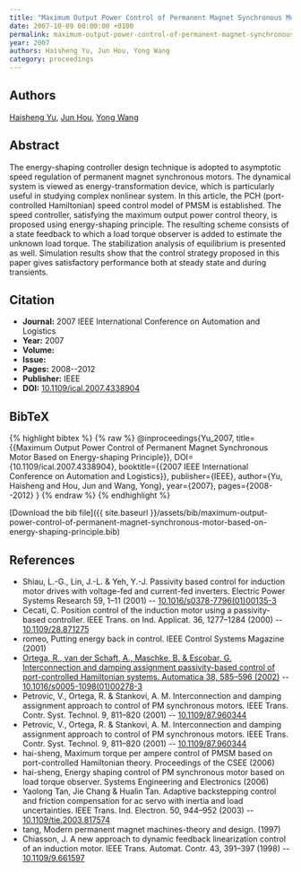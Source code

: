 ```yaml
---
title: "Maximum Output Power Control of Permanent Magnet Synchronous Motor Based on Energy-shaping Principle"
date: 2007-10-09 00:00:00 +0100
permalink: maximum-output-power-control-of-permanent-magnet-synchronous-motor-based-on-energy-shaping-principle
year: 2007
authors: Haisheng Yu, Jun Hou, Yong Wang
category: proceedings
---
```

 
## Authors
[Haisheng Yu](authors/haisheng-yu), [Jun Hou](authors/jun-hou), [Yong Wang](authors/yong-wang)
 
## Abstract
The energy-shaping controller design technique is adopted to asymptotic speed regulation of permanent magnet synchronous motors. The dynamical system is viewed as energy-transformation device, which is particularly useful in studying complex nonlinear system. In this article, the PCH (port-controlled Hamiltonian) speed control model of PMSM is established. The speed controller, satisfying the maximum output power control theory, is proposed using energy-shaping principle. The resulting scheme consists of a state feedback to which a load torque observer is added to estimate the unknown load torque. The stabilization analysis of equilibrium is presented as well. Simulation results show that the control strategy proposed in this paper gives satisfactory performance both at steady state and during transients.
 
## Citation
- **Journal:** 2007 IEEE International Conference on Automation and Logistics
- **Year:** 2007
- **Volume:** 
- **Issue:** 
- **Pages:** 2008--2012
- **Publisher:** IEEE
- **DOI:** [10.1109/ical.2007.4338904](https://doi.org/10.1109/ical.2007.4338904)
 
## BibTeX
{% highlight bibtex %}
{% raw %}
@inproceedings{Yu_2007,
  title={{Maximum Output Power Control of Permanent Magnet Synchronous Motor Based on Energy-shaping Principle}},
  DOI={10.1109/ical.2007.4338904},
  booktitle={{2007 IEEE International Conference on Automation and Logistics}},
  publisher={IEEE},
  author={Yu, Haisheng and Hou, Jun and Wang, Yong},
  year={2007},
  pages={2008--2012}
}
{% endraw %}
{% endhighlight %}
 
[Download the bib file]({{ site.baseurl }}/assets/bib/maximum-output-power-control-of-permanent-magnet-synchronous-motor-based-on-energy-shaping-principle.bib)
 
## References
- Shiau, L.-G., Lin, J.-L. & Yeh, Y.-J. Passivity based control for induction motor drives with voltage-fed and current-fed inverters. Electric Power Systems Research 59, 1–11 (2001) -- [10.1016/s0378-7796(01)00135-3](https://doi.org/10.1016/s0378-7796(01)00135-3)
- Cecati, C. Position control of the induction motor using a passivity-based controller. IEEE Trans. on Ind. Applicat. 36, 1277–1284 (2000) -- [10.1109/28.871275](https://doi.org/10.1109/28.871275)
- romeo, Putting energy back in control. IEEE Control Systems Magazine (2001)
- [Ortega, R., van der Schaft, A., Maschke, B. & Escobar, G. Interconnection and damping assignment passivity-based control of port-controlled Hamiltonian systems. Automatica 38, 585–596 (2002)](interconnection-and-damping-assignment-passivity-based-control-of-port-controlled-hamiltonian-systems) -- [10.1016/s0005-1098(01)00278-3](https://doi.org/10.1016/s0005-1098(01)00278-3)
- Petrovic, V., Ortega, R. & Stankovi, A. M. Interconnection and damping assignment approach to control of PM synchronous motors. IEEE Trans. Contr. Syst. Technol. 9, 811–820 (2001) -- [10.1109/87.960344](https://doi.org/10.1109/87.960344)
- Petrovic, V., Ortega, R. & Stankovi, A. M. Interconnection and damping assignment approach to control of PM synchronous motors. IEEE Trans. Contr. Syst. Technol. 9, 811–820 (2001) -- [10.1109/87.960344](https://doi.org/10.1109/87.960344)
- hai-sheng, Maximum torque per ampere control of PMSM based on port-controlled Hamiltonian theory. Proceedings of the CSEE (2006)
- hai-sheng, Energy shaping control of PM synchronous motor based on load torque observer. Systems Engineering and Electronics (2006)
- Yaolong Tan, Jie Chang & Hualin Tan. Adaptive backstepping control and friction compensation for ac servo with inertia and load uncertainties. IEEE Trans. Ind. Electron. 50, 944–952 (2003) -- [10.1109/tie.2003.817574](https://doi.org/10.1109/tie.2003.817574)
- tang, Modern permanent magnet machines-theory and design. (1997)
- Chiasson, J. A new approach to dynamic feedback linearization control of an induction motor. IEEE Trans. Automat. Contr. 43, 391–397 (1998) -- [10.1109/9.661597](https://doi.org/10.1109/9.661597)

